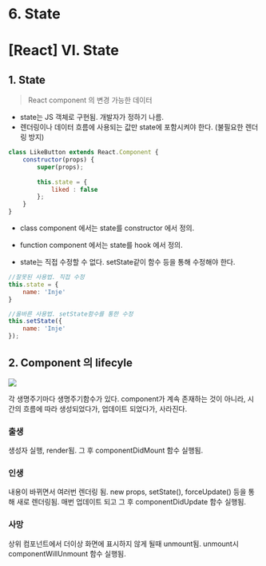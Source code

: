 # 6. State

# [React] VI. State

## 1. State
> React component 의 변경 가능한 데이터

* state는 JS 객체로 구현됨. 개발자가 정하기 나름.
* 렌더링이나 데이터 흐름에 사용되는 값만 state에 포함시켜야 한다. (불필요한 렌더링 방지)

```jsx
class LikeButton extends React.Component {
	constructor(props) {
    	super(props);
      
      	this.state = {
          	liked : false
        };
    }
}
```

* class component 에서는 state를 constructor 에서 정의.
* function component 에서는 state를 hook 에서 정의.

* state는 직접 수정할 수 없다. setState같이 함수 등을 통해 수정해야 한다. 
```jsx
//잘못된 사용법. 직접 수정
this.state = {
	name: 'Inje'
}

//올바른 사용법. setState함수를 통한 수정
this.setState({
	name: 'Inje'
});
```

## 2. Component 의 lifecyle
 ![](https://velog.velcdn.com/images/2ood/post/1dcc74c9-319d-4480-bbe9-9d691f6b2e86/image.png)

각 생명주기마다 생명주기함수가 있다. 
component가 계속 존재하는 것이 아니라, 시간의 흐름에 따라 생성되었다가, 업데이트 되었다가, 사라진다. 
 
 ### 출생
 생성자 실행, render됨. 
 그 후 componentDidMount 함수 실행됨.
 
 ### 인생
 내용이 바뀌면서 여러번 렌더링 됨.
 new props, setState(), forceUpdate() 등을 통해 새로 렌더링됨.
 매번 업데이트 되고 그 후 componentDidUpdate 함수 실행됨.
 
 ### 사망
 상위 컴포넌트에서 더이상 화면에 표시하지 않게 될때 unmount됨.
 unmount시 componentWillUnmount 함수 실행됨. 